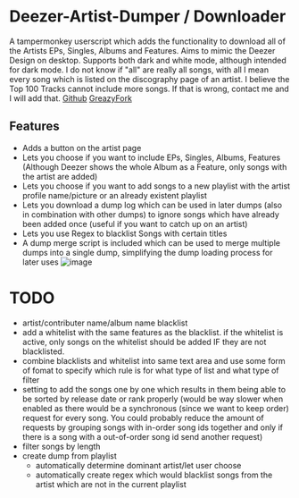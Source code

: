 # Deezer-Artist-Dumper / Downloader

A tampermonkey userscript which adds the functionality to download all of the Artists EPs, Singles, Albums and Features.
Aims to mimic the Deezer Design on desktop. Supports both dark and white mode, although intended for dark mode.
I do not know if "all" are really all songs, with all I mean every song which is listed on the discography page of an artist. I believe the Top 100 Tracks cannot include more songs. If that is wrong, contact me and I will add that.
[Github](https://github.com/bababoi-2/Deezer-Artist-Dumper/)
[GreazyFork](https://greasyfork.org/en/scripts/497123)

## Features
- Adds a button on the artist page
- Lets you choose if you want to include EPs, Singles, Albums, Features (Although Deezer shows the whole Album as a Feature, only songs with the artist are added)
- Lets you choose if you want to add songs to a new playlist with the artist profile name/picture or an already existent playlist
- Lets you download a dump log which can be used in later dumps (also in combination with other dumps) to ignore songs which have already been added once (useful if you want to catch up on an artist)
- Lets you use Regex to blacklist Songs with certain titles
- A dump merge script is included which can be used to merge multiple dumps into a single dump, simplifying the dump loading process for later uses
![image](https://github.com/bababoi-2/Deezer-Artist-Dumper/assets/165707934/5772bbe8-855c-45d4-b6da-5f51060ed1c1)

# TODO
- artist/contributer name/album name blacklist
- add a whitelist with the same features as the blacklist. if the whitelist is active, only songs on the whitelist should be added IF they are not blacklisted.
- combine blacklists and whitelist into same text area and use some form of fomat to specify which rule is for what type of list and what type of filter
- setting to add the songs one by one which results in them being able to be sorted by release date or rank properly (would be way slower when enabled as there would be a synchronous (since we want to keep order) request for every song. You could probably reduce the amount of requests by grouping songs with in-order song ids together and only if there is a song with a out-of-order song id send another request)
- filter songs by length
- create dump from playlist
  - automatically determine dominant artist/let user choose 
  - automatically create regex which would blacklist songs from the artist which are not in the current playlist
